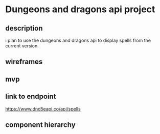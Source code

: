 # Dungeons and dragons api project

## description

i plan to use the dungeons and dragons api to display spells from the current version.

## wireframes

## mvp

## link to endpoint

https://www.dnd5eapi.co/api/spells

## component hierarchy
